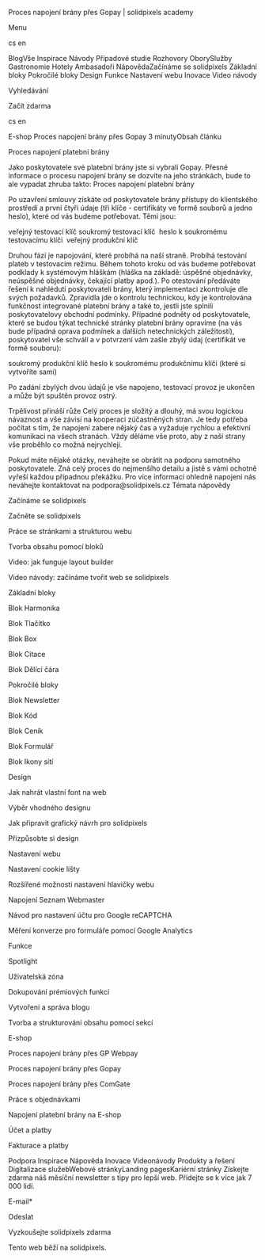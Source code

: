 <p>Proces napojení brány přes Gopay | solidpixels academy</p>
<p>Menu</p>
<p>cs en</p>
<p>BlogVše Inspirace Návody Případové studie Rozhovory OborySlužby Gastronomie Hotely Ambasadoři NápovědaZačínáme se solidpixels Základní bloky Pokročilé bloky Design Funkce Nastavení webu Inovace Video návody</p>
<p>Vyhledávání</p>
<p>Začít zdarma</p>
<p>cs en</p>
<p>E-shop
Proces napojení brány přes Gopay
3 minutyObsah článku</p>
<p>Proces napojení platební brány</p>
<p>Jako poskytovatele své platební brány jste si vybrali Gopay. Přesné informace o procesu napojení brány se dozvíte na jeho stránkách, bude to ale vypadat zhruba takto:
Proces napojení platební brány</p>
<p>Po uzavření smlouvy získáte od poskytovatele brány přístupy do klientského prostředí a první čtyři údaje (tři klíče - certifikáty ve formě souborů a jedno heslo), které od vás budeme potřebovat. Těmi jsou:</p>
<p>veřejný testovací klíč
soukromý testovací klíč 
heslo k soukromému testovacímu klíči 
veřejný produkční klíč </p>
<p>Druhou fází je napojování, které probíhá na naší straně.
Probíhá testování plateb v testovacím režimu. Během tohoto kroku od vás budeme potřebovat podklady k systémovým hláškám (hláška na základě: úspěšné objednávky, neúspěšné objednávky, čekající platby apod.).
Po otestování předáváte řešení k nahlédutí poskytovateli brány, který implementaci zkontroluje dle svých požadavků. Zpravidla jde o kontrolu technickou, kdy je kontrolována funkčnost integrované platební brány a také to, jestli jste splnili poskytovatelovy obchodní podmínky.
Případné podněty od poskytovatele, které se budou týkat technické stránky platební brány opravíme (na vás bude případná oprava podmínek a dalších netechnických záležitostí), poskytovatel vše schválí a v potvrzení vám zašle zbylý údaj (certifikát ve formě souboru):</p>
<p>soukromý produkční klíč
heslo k soukromému produkčnímu klíči (které si vytvoříte sami)</p>
<p>Po zadání zbylých dvou údajů je vše napojeno, testovací provoz je ukončen a může být spuštěn provoz ostrý.</p>
<p>Trpělivost přináší růže
Celý proces je složitý a dlouhý, má svou logickou návaznost a vše závisí na kooperaci zúčastněných stran. Je tedy potřeba počítat s tím, že napojení zabere nějaký čas a vyžaduje rychlou a efektivní komunikaci na všech stranách. Vždy děláme vše proto, aby z naší strany vše proběhlo co možná nejrychleji. </p>
<p>Pokud máte nějaké otázky, neváhejte se obrátit na podporu samotného poskytovatele. Zná celý proces do nejmenšího detailu a jistě s vámi ochotně vyřeší každou případnou překážku.
Pro více informací ohledně napojení nás neváhejte kontaktovat na podpora@solidpixels.cz
Témata nápovědy</p>
<p>Začínáme se solidpixels</p>
<p>Začněte se solidpixels</p>
<p>Práce se stránkami a strukturou webu</p>
<p>Tvorba obsahu pomocí bloků</p>
<p>Video: jak funguje layout builder </p>
<p>Video návody: začínáme tvořit web se solidpixels</p>
<p>Základní bloky</p>
<p>Blok Harmonika</p>
<p>Blok Tlačítko</p>
<p>Blok Box</p>
<p>Blok Citace</p>
<p>Blok Dělící čára</p>
<p>Pokročilé bloky</p>
<p>Blok Newsletter</p>
<p>Blok Kód</p>
<p>Blok Ceník</p>
<p>Blok Formulář</p>
<p>Blok Ikony sítí</p>
<p>Design</p>
<p>Jak nahrát vlastní font na web</p>
<p>Výběr vhodného designu</p>
<p>Jak připravit grafický návrh pro solidpixels</p>
<p>Přizpůsobte si design</p>
<p>Nastavení webu</p>
<p>Nastavení cookie lišty</p>
<p>Rozšířené možnosti nastavení hlavičky webu</p>
<p>Napojení Seznam Webmaster</p>
<p>Návod pro nastavení účtu pro Google reCAPTCHA</p>
<p>Měření konverze pro formuláře pomocí Google Analytics</p>
<p>Funkce</p>
<p>Spotlight</p>
<p>Uživatelská zóna</p>
<p>Dokupování prémiových funkcí</p>
<p>Vytvoření a správa blogu</p>
<p>Tvorba a strukturování obsahu pomocí sekcí</p>
<p>E-shop</p>
<p>Proces napojení brány přes GP Webpay</p>
<p>Proces napojení brány přes Gopay</p>
<p>Proces napojení brány přes ComGate</p>
<p>Práce s objednávkami</p>
<p>Napojení platební brány na E-shop</p>
<p>Účet a platby</p>
<p>Fakturace a platby</p>
<p>Podpora
 Inspirace
Nápověda
Inovace
Videonávody
 Produkty a řešení
 Digitalizace služebWebové stránkyLanding pagesKariérní stránky Získejte zdarma náš měsíční newsletter s tipy pro lepší web. Přidejte se k více jak 7 000 lidí.</p>
<p>E-mail*</p>
<p>Odeslat</p>
<p>Vyzkoušejte solidpixels zdarma</p>
<p>Tento web běží na solidpixels.</p>